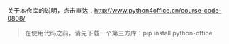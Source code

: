 关于本仓库的说明，点击直达：http://www.python4office.cn/course-code-0808/

> 在使用代码之前，请先下载一个第三方库：pip install python-office